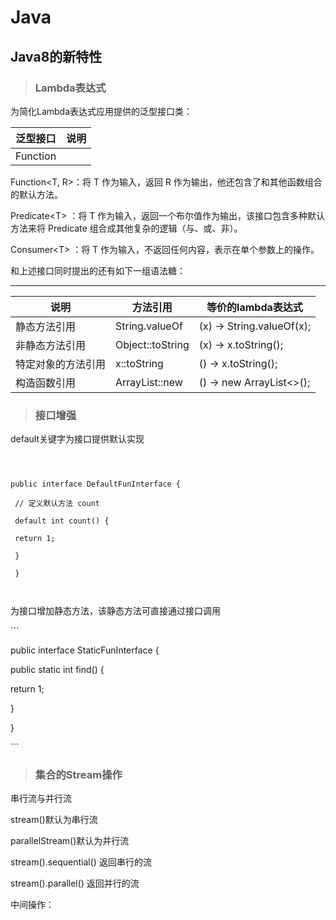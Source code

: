 # Java

## Java8的新特性

> ### Lambda表达式

为简化Lambda表达式应用提供的泛型接口类：

| 泛型接口 | 说明 |
| --- | --- |
| Function |  |

Function&lt;T, R&gt;：将 T 作为输入，返回 R 作为输出，他还包含了和其他函数组合的默认方法。

Predicate&lt;T&gt; ：将 T 作为输入，返回一个布尔值作为输出，该接口包含多种默认方法来将 Predicate 组合成其他复杂的逻辑（与、或、非）。

Consumer&lt;T&gt; ：将 T 作为输入，不返回任何内容，表示在单个参数上的操作。

和上述接口同时提出的还有如下一组语法糖：

---

| 说明 | 方法引用 | 等价的lambda表达式 |
| --- | --- | --- |
| 静态方法引用 | String.valueOf | \(x\) -&gt; String.valueOf\(x\); |
| 非静态方法引用 | Object::toString | \(x\) -&gt; x.toString\(\); |
| 特定对象的方法引用 | x::toString | \(\) -&gt; x.toString\(\); |
| 构造函数引用 | ArrayList::new | \(\) -&gt; new ArrayList&lt;&gt;\(\); |

> ### 接口增强

default关键字为接口提供默认实现

```



public interface DefaultFunInterface {

 // 定义默认方法 count

 default int count() {

 return 1;

 }

 }



```

为接口增加静态方法，该静态方法可直接通过接口调用

\`\`\`

public interface StaticFunInterface {

public static int find\(\) {

return 1;

}

}

\`\`\`

> ### 集合的Stream操作

串行流与并行流

stream\(\)默认为串行流

parallelStream\(\)默认为并行流

stream\(\).sequential\(\) 返回串行的流

stream\(\).parallel\(\) 返回并行的流

中间操作：

